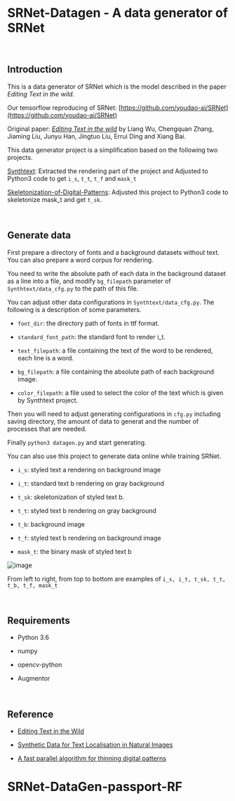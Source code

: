 # SRNet-Datagen - A data generator of SRNet

&nbsp;
## Introduction
This is a data generator of SRNet which is the model described in the paper *Editing Text in the wild*.

Our tensorflow reproducing of SRNet: [https://github.com/youdao-ai/SRNet](https://github.com/youdao-ai/SRNet)

Original paper: [*Editing Text in the wild*](https://arxiv.org/abs/1908.03047) by Liang Wu, Chengquan Zhang, Jiaming Liu, Junyu Han, Jingtuo Liu, Errui Ding and Xiang Bai.

This data generator project is a simplification based on the following two projects.

[Synthtext](https://github.com/ankush-me/SynthText): Extracted the rendering part of the project and Adjusted to Python3 code to get `i_s`, `t_t`, `t_f` and `mask_t`

[Skeletonization-of-Digital-Patterns](https://github.com/anupamwadhwa/Skeletonization-of-Digital-Patterns): Adjusted this project to Python3 code to skeletonize mask_t and get `t_sk`.

&nbsp;
## Generate data
First prepare a directory of fonts and a background datasets without text. You can also prepare a word corpus for rendering. 

You need to write the absolute path of each data in the background dataset as a line into a file, and modify `bg_filepath` parameter of `Synthtext/data_cfg.py` to the path of this file. 

You can adjust other data configurations in `Synthtext/data_cfg.py`. The following is a description of some parameters.

- `font_dir`: the directory path of fonts in ttf format.

- `standard_font_path`: the standard font to render i_t.

- `text_filepath`: a file containing the text of the word to be rendered, each line is a word.

- `bg_filepath`: a file containing the absolute path of each background image.

- `color_filepath`: a file used to select the color of the text which is given by Synthtext project.

Then you will need to adjust generating configurations in `cfg.py` including saving directory, the amount of data to generat and the number of processes that are needed.

Finally `python3 datagen.py` and start generating.

You can also use this project to generate data online while training SRNet.

- `i_s`: styled text a rendering on background image

- `i_t`: standard text b rendering on gray background

- `t_sk`: skeletonization of styled text b.

- `t_t`: styled text b rendering on gray background

- `t_b`: background image

- `t_f`: styled text b rendering on background image

- `mask_t`: the binary mask of styled text b

![image](https://github.com/youdao-ai/SRNet/blob/master/examples/example/data.png)

From left to right, from top to bottom are examples of `i_s, i_t, t_sk, t_t, t_b, t_f, mask_t`

&nbsp;
## Requirements
- Python 3.6

- numpy

- opencv-python

- Augmentor

&nbsp;
## Reference
- [Editing Text in the Wild](https://arxiv.org/abs/1908.03047)

- [Synthetic Data for Text Localisation in Natural Images](https://arxiv.org/abs/1604.06646)

- [A fast parallel algorithm for thinning digital patterns](http://www-prima.inrialpes.fr/perso/Tran/Draft/gateway.cfm.pdf)

# SRNet-DataGen-passport-RF
